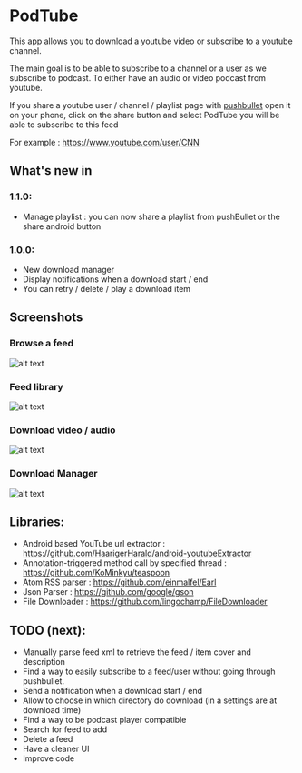 # PodTube

This app allows you to download a youtube video or subscribe to a youtube channel.

The main goal is to be able to subscribe to a channel or a user as we subscribe to podcast. 
To either have an audio or video podcast from youtube.

If you share a youtube user / channel / playlist page with [pushbullet](https://www.pushbullet.com/) open it on your phone,
click on the share button and select PodTube you will be able to subscribe to this feed

For example : https://www.youtube.com/user/CNN

## What's new in 
### 1.1.0:
- Manage playlist : you can now share a playlist from pushBullet or the share android button
### 1.0.0:
- New download manager
- Display notifications when a download start / end
- You can retry / delete / play a download item

## Screenshots

### Browse a feed 
![alt text](screenshots/add_feed.png "browse a feed list (user/channel/playlist)")
### Feed library
![alt text](screenshots/feed_list.png "Library list")
### Download video / audio
![alt text](screenshots/download_item.png "Library list")
### Download Manager
![alt text](screenshots/download_manager.png "Library list")

## Libraries:

- Android based YouTube url extractor : https://github.com/HaarigerHarald/android-youtubeExtractor
- Annotation-triggered method call by specified thread : https://github.com/KoMinkyu/teaspoon
- Atom RSS parser : https://github.com/einmalfel/Earl
- Json Parser : https://github.com/google/gson
- File Downloader : https://github.com/lingochamp/FileDownloader

## TODO (next):

- Manually parse feed xml to retrieve the feed / item cover and description
- Find a way to easily subscribe to a feed/user without going through pushbullet.
- Send a notification when a download start / end
- Allow to choose in which directory do download (in a settings are at download time)
- Find a way to be podcast player compatible
- Search for feed to add
- Delete a feed 
- Have a cleaner UI
- Improve code


